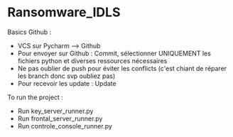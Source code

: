 # Ransomware_IDLS
Basics Github :
- VCS sur Pycharm --> Github
- Pour envoyer sur Github : Commit, sélectionner UNIQUEMENT les fichiers python et diverses ressources nécessaires
- Ne pas oublier de push pour éviter les conflicts (c'est chiant de réparer les branch donc svp oubliez pas)
- Pour recevoir les update : Update

To run the project :
- Run key_server_runner.py
- Run frontal_server_runner.py
- Run controle_console_runner.py

